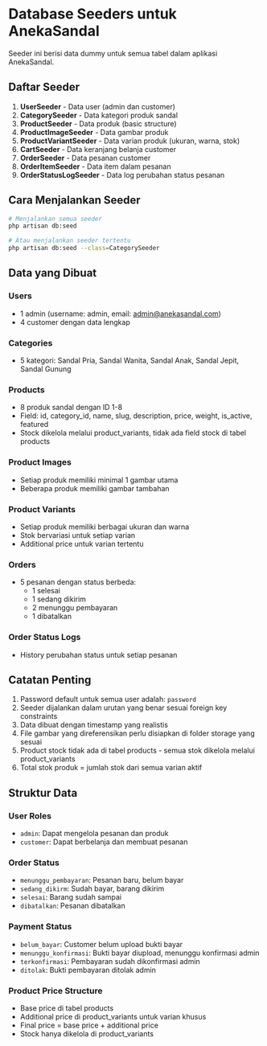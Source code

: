 # Database Seeders untuk AnekaSandal

Seeder ini berisi data dummy untuk semua tabel dalam aplikasi AnekaSandal.

## Daftar Seeder

1. **UserSeeder** - Data user (admin dan customer)
2. **CategorySeeder** - Data kategori produk sandal
3. **ProductSeeder** - Data produk (basic structure)
4. **ProductImageSeeder** - Data gambar produk
5. **ProductVariantSeeder** - Data varian produk (ukuran, warna, stok)
6. **CartSeeder** - Data keranjang belanja customer
7. **OrderSeeder** - Data pesanan customer
8. **OrderItemSeeder** - Data item dalam pesanan
9. **OrderStatusLogSeeder** - Data log perubahan status pesanan

## Cara Menjalankan Seeder

```bash
# Menjalankan semua seeder
php artisan db:seed

# Atau menjalankan seeder tertentu
php artisan db:seed --class=CategorySeeder
```

## Data yang Dibuat

### Users

-   1 admin (username: admin, email: admin@anekasandal.com)
-   4 customer dengan data lengkap

### Categories

-   5 kategori: Sandal Pria, Sandal Wanita, Sandal Anak, Sandal Jepit, Sandal Gunung

### Products

-   8 produk sandal dengan ID 1-8
-   Field: id, category_id, name, slug, description, price, weight, is_active, featured
-   Stock dikelola melalui product_variants, tidak ada field stock di tabel products

### Product Images

-   Setiap produk memiliki minimal 1 gambar utama
-   Beberapa produk memiliki gambar tambahan

### Product Variants

-   Setiap produk memiliki berbagai ukuran dan warna
-   Stok bervariasi untuk setiap varian
-   Additional price untuk varian tertentu

### Orders

-   5 pesanan dengan status berbeda:
    -   1 selesai
    -   1 sedang dikirim
    -   2 menunggu pembayaran
    -   1 dibatalkan

### Order Status Logs

-   History perubahan status untuk setiap pesanan

## Catatan Penting

1. Password default untuk semua user adalah: `password`
2. Seeder dijalankan dalam urutan yang benar sesuai foreign key constraints
3. Data dibuat dengan timestamp yang realistis
4. File gambar yang direferensikan perlu disiapkan di folder storage yang sesuai
5. Product stock tidak ada di tabel products - semua stok dikelola melalui product_variants
6. Total stok produk = jumlah stok dari semua varian aktif

## Struktur Data

### User Roles

-   `admin`: Dapat mengelola pesanan dan produk
-   `customer`: Dapat berbelanja dan membuat pesanan

### Order Status

-   `menunggu_pembayaran`: Pesanan baru, belum bayar
-   `sedang_dikirm`: Sudah bayar, barang dikirim
-   `selesai`: Barang sudah sampai
-   `dibatalkan`: Pesanan dibatalkan

### Payment Status

-   `belum_bayar`: Customer belum upload bukti bayar
-   `menunggu_konfirmasi`: Bukti bayar diupload, menunggu konfirmasi admin
-   `terkonfirmasi`: Pembayaran sudah dikonfirmasi admin
-   `ditolak`: Bukti pembayaran ditolak admin

### Product Price Structure

-   Base price di tabel products
-   Additional price di product_variants untuk varian khusus
-   Final price = base price + additional price
-   Stock hanya dikelola di product_variants
